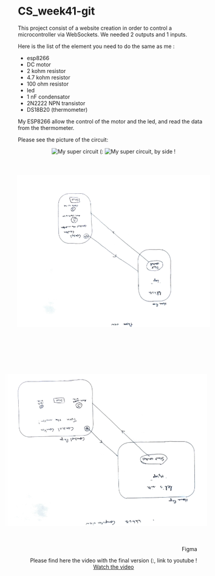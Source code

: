 # CS_week41-git

This project consist of a website creation in order to control a microcontroller via WebSockets.
We needed 2 outputs and 1 inputs. 

Here is the list of the element you need to do the same as me :
- esp8266
- DC motor
- 2 kohm resistor
- 4.7 kohm resistor
- 100 ohm resistor
- led
- 1 nF condensator
- 2N2222 NPN transistor
- DS18B20 (thermometer)

My ESP8266 allow the control of the motor and the led, and read the data from the thermometer.

Please see the picture of the circuit: <br> 
<div style="text-align: center;">
  <img src="circuit1.png" alt="My super circuit (:" width="400" style="height: auto;/>
</div>
    <br> 
<div style="text-align: center;">
 <img src="circuit2.png" alt="My super circuit, by side !" width="400"style="height: auto;/>
</div>
<br> 
  <br> 
<br> 

For my site I wanted something simple so that what I have imagined: <br> 
<div style="text-align: center;">
  <img src="drawing1.png" alt="My super website (:" width="400" style="width: 400px; height: auto; transform: rotate(90deg);/><br> 
</div>
<div style="text-align: center;">
  <img src="drawing2.png" alt="My super website, for phone !" style="width: 400px; height: auto; transform: rotate(90deg);/>
</div>

<br> 
<br> 
<br> 

Please find here the link of my figma file with graphic chart, site map and site idealisation.
<br> 
[Figma](https://www.figma.com/design/Lt0ygBrPFi1SfbUWPDrDdS/webworkshop_cs_wk41?node-id=0-1&t=xhVR3v7xTgCsAmBN-1)


Please find here the video with the final version (:, link to youtube ! <br> 
[Watch the video](https://youtu.be/f8r0Wz3r05c)

